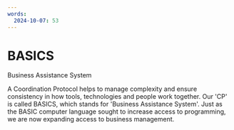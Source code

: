 ```yaml
---
words:
  2024-10-07: 53
---
```

# BASICS

Business Assistance System

A Coordination Protocol helps to manage complexity and ensure consistency in how tools, technologies and people work together. Our 'CP' is called BASICS, which stands for 'Business Assistance System'. Just as the BASIC computer language sought to increase access to programming, we are now expanding access to business management.